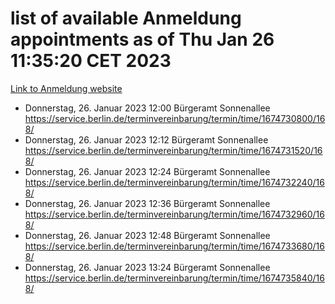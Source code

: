 # list of available Anmeldung appointments as of Thu Jan 26 11:35:20 CET 2023
[Link to Anmeldung website](https://service.berlin.de/terminvereinbarung/termin/tag.php?termin=0&anliegen[]=120686&dienstleisterlist=122210,122217,327316,122219,327312,122227,327314,122231,327346,122243,327348,122252,329742,122260,329745,122262,329748,122254,329751,122271,327278,122273,327274,122277,327276,330436,122280,327294,122282,327290,122284,327292,327539,122291,327270,122285,327266,122286,327264,122296,327268,150230,329760,122301,327282,122297,327286,122294,327284,122312,329763,122314,329775,122304,327330,122311,327334,122309,327332,122281,327352,122279,329772,122276,327324,122274,327326,122267,329766,122246,327318,122251,327320,122257,327322,122208,327298,122226,327300,121362,121364&herkunft=http%3A%2F%2Fservice.berlin.de%2Fdienstleistung%2F120686%2F)
- Donnerstag, 26. Januar 2023 12:00 Bürgeramt Sonnenallee https://service.berlin.de/terminvereinbarung/termin/time/1674730800/168/
- Donnerstag, 26. Januar 2023 12:12 Bürgeramt Sonnenallee https://service.berlin.de/terminvereinbarung/termin/time/1674731520/168/
- Donnerstag, 26. Januar 2023 12:24 Bürgeramt Sonnenallee https://service.berlin.de/terminvereinbarung/termin/time/1674732240/168/
- Donnerstag, 26. Januar 2023 12:36 Bürgeramt Sonnenallee https://service.berlin.de/terminvereinbarung/termin/time/1674732960/168/
- Donnerstag, 26. Januar 2023 12:48 Bürgeramt Sonnenallee https://service.berlin.de/terminvereinbarung/termin/time/1674733680/168/
- Donnerstag, 26. Januar 2023 13:24 Bürgeramt Sonnenallee https://service.berlin.de/terminvereinbarung/termin/time/1674735840/168/
